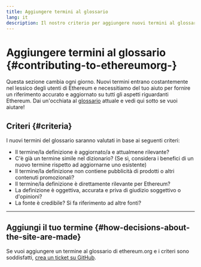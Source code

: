 ```yaml
---
title: Aggiungere termini al glossario
lang: it
description: Il nostro criterio per aggiungere nuovi termini al glossario di ethereum.org
---
```


# Aggiungere termini al glossario {#contributing-to-ethereumorg-}

Questa sezione cambia ogni giorno. Nuovi termini entrano costantemente nel lessico degli utenti di Ethereum e necessitiamo del tuo aiuto per fornire un riferimento accurato e aggiornato su tutti gli aspetti riguardanti Ethereum. Dai un'occhiata al [glossario](/glossary/) attuale e vedi qui sotto se vuoi aiutare!

## Criteri {#criteria}

I nuovi termini del glossario saranno valutati in base ai seguenti criteri:

- Il termine/la definizione è aggiornato/a e attualmene rilevante?
- C'è già un termine simile nel dizionario? (Se sì, considera i benefici di un nuovo termine rispetto ad aggiornarne uno esistente)
- Il termine/la definizione non contiene pubblicità di prodotti o altri contenuti promozionali?
- Il termine/la definizione è direttamente rilevante per Ethereum?
- La definizione è oggettiva, accurata e priva di giudizio soggettivo o d'opinioni?
- La fonte è credibile? Si fa riferimento ad altre fonti?

---

## Aggiungi il tuo termine {#how-decisions-about-the-site-are-made}

Se vuoi aggiungere un termine al glossario di ethereum.org e i criteri sono soddisfatti, [crea un ticket su GitHub](https://github.com/ethereum/ethereum-org-website/issues/new?assignees=&labels=feature+%3Asparkles%3A%2Ccontent+%3Afountain_pen%3A&template=suggest_glossary_term.yaml).
